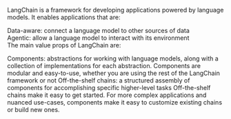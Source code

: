LangChain is a framework for developing applications powered by language models. It enables applications that are:<br>

Data-aware: connect a language model to other sources of data<br>
Agentic: allow a language model to interact with its environment<br>
The main value props of LangChain are:

Components: abstractions for working with language models, along with a collection of implementations for each abstraction. Components are modular and easy-to-use, whether you are using the rest of the LangChain framework or not
Off-the-shelf chains: a structured assembly of components for accomplishing specific higher-level tasks
Off-the-shelf chains make it easy to get started. For more complex applications and nuanced use-cases, components make it easy to customize existing chains or build new ones.
